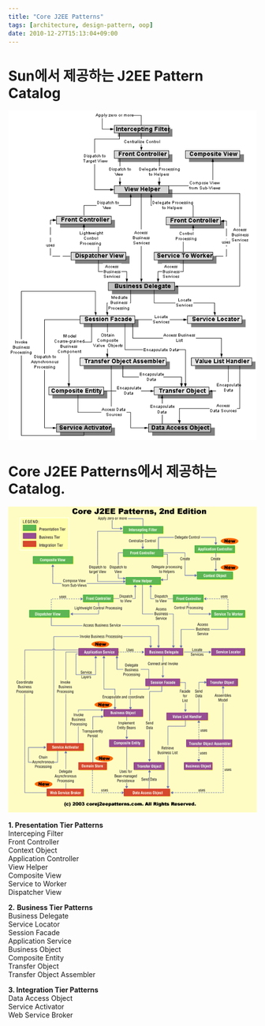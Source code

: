 ```yaml
---
title: "Core J2EE Patterns"
tags: [architecture, design-pattern, oop]
date: 2010-12-27T15:13:04+09:00
---
```


# Sun에서 제공하는 J2EE Pattern Catalog

![Sun Microsystems J2EE Patterns](../assets/image/sun-j2ee-patterns.gif)

  
# Core J2EE Patterns에서 제공하는 Catalog.  

![Core J2EE Patterns](../assets/image/core-j2ee-patterns.gif)
  
**1. Presentation Tier Patterns**  
  Interceping Filter  
  Front Controller  
  Context Object  
  Application Controller  
  View Helper  
  Composite View  
  Service to Worker  
  Dispatcher View  
  
**2.**  **Business Tier Patterns**  
  Business Delegate  
  Service Locator  
  Session Facade  
  Application Service  
  Business Object  
  Composite Entity  
  Transfer Object  
  Transfer Object Assembler  
  
**3. Integration Tier Patterns**  
  Data Access Object  
  Service Activator  
  Web Service Broker
